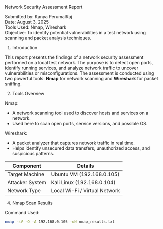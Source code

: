 Network Security Assessment Report

Submitted by: Kanya PerumalRaj  
Date: August 3, 2025  
Tools Used: Nmap, Wireshark  
Objective: To identify potential vulnerabilities in a test network using scanning and packet analysis techniques.



 1. Introduction

This report presents the findings of a network security assessment performed on a local test network. The purpose is to detect open ports, identify running services, and analyze network traffic to uncover vulnerabilities or misconfigurations. The assessment is conducted using two powerful tools: **Nmap** for network scanning and **Wireshark** for packet sniffing.



 2. Tools Overview

 Nmap:
- A network scanning tool used to discover hosts and services on a network.
- Used here to scan open ports, service versions, and possible OS.

Wireshark:
- A packet analyzer that captures network traffic in real time.
- Helps identify unsecured data transfers, unauthorized access, and suspicious patterns.



| Component       | Details                      |
|----------------|------------------------------|
| Target Machine | Ubuntu VM (192.168.0.105)    |
| Attacker System| Kali Linux (192.168.0.104)   |
| Network Type   | Local Wi-Fi / Virtual Network|


4. Nmap Scan Results

Command Used:
```bash
nmap -sV -O -A 192.168.0.105 -oN nmap_results.txt
